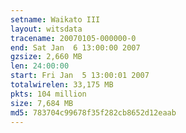 ```yaml
---
setname: Waikato III
layout: witsdata
tracename: 20070105-000000-0
end: Sat Jan  6 13:00:00 2007
gzsize: 2,660 MB
len: 24:00:00
start: Fri Jan  5 13:00:01 2007
totalwirelen: 33,175 MB
pkts: 104 million
size: 7,684 MB
md5: 783704c99678f35f282cb8652d12eaab
---
```

